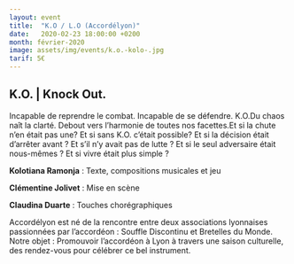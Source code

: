 ```yaml
---
layout: event
title:  "K.O / L.O (Accordélyon)"
date:   2020-02-23 18:00:00 +0200
month: février-2020
image: assets/img/events/k.o.-kolo-.jpg
tarif: 5€
---
```


## K.O. | Knock Out.

Incapable de reprendre le combat.
Incapable de se défendre.
K.O.Du chaos naît la clarté.
Debout vers l’harmonie de toutes nos facettes.Et si la chute n’en était pas une?
Et si sans K.O. c’était possible?
Et si la décision était d’arrêter avant ?
Et s’il n’y avait pas de lutte ?
Et si le seul adversaire était nous-mêmes ?
Et si vivre était plus simple ?


**Kolotiana Ramonja** : Texte, compositions musicales et jeu

**Clémentine Jolivet** : Mise en scène

**Claudina Duarte** : Touches chorégraphiques

Accordélyon est né de la rencontre entre deux associations lyonnaises passionnées par l’accordéon : Souffle Discontinu et Bretelles du Monde. Notre objet : Promouvoir l’accordéon à Lyon à travers une saison culturelle, des rendez-vous pour célébrer ce bel instrument.
